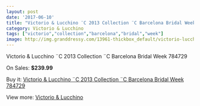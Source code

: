 ```yaml
---
layout: post
date: '2017-06-10'
title: "Victorio & Lucchino ¨C 2013 Collection ¨C Barcelona Bridal Week 784729"
category: Victorio & Lucchino
tags: ["victorio","collection","barcelona","bridal","week"]
image: http://img.granddressy.com/13961-thickbox_default/victorio-lucchino-c-2013-collection-c-barcelona-bridal-week-784729.jpg
---
```

Victorio & Lucchino ¨C 2013 Collection ¨C Barcelona Bridal Week 784729

On Sales: **$239.99**
<a href="https://www.granddressy.com/en/victorio-lucchino/13029-victorio-lucchino-c-2013-collection-c-barcelona-bridal-week-784729.html"><amp-img layout="responsive" width="600" height="600" src="//img.granddressy.com/13961-thickbox_default/victorio-lucchino-c-2013-collection-c-barcelona-bridal-week-784729.jpg" alt="Victorio & Lucchino ¨C 2013 Collection ¨C Barcelona Bridal Week 784729 0" /></a>

Buy it: [Victorio & Lucchino ¨C 2013 Collection ¨C Barcelona Bridal Week 784729](https://www.granddressy.com/en/victorio-lucchino/13029-victorio-lucchino-c-2013-collection-c-barcelona-bridal-week-784729.html "Victorio & Lucchino ¨C 2013 Collection ¨C Barcelona Bridal Week 784729")

View more: [Victorio & Lucchino](https://www.granddressy.com/en/75-victorio-lucchino "Victorio & Lucchino")